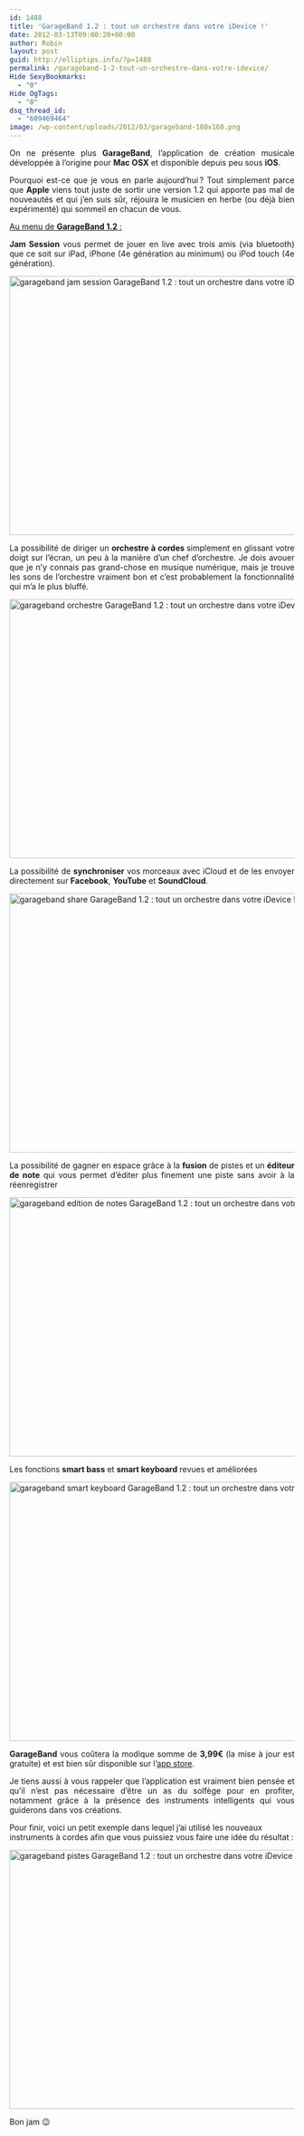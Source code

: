 ```yaml
---
id: 1488
title: 'GarageBand 1.2 : tout un orchestre dans votre iDevice !'
date: 2012-03-13T09:00:20+00:00
author: Robin
layout: post
guid: http://elliptips.info/?p=1488
permalink: /garageband-1-2-tout-un-orchestre-dans-votre-idevice/
Hide SexyBookmarks:
  - "0"
Hide OgTags:
  - "0"
dsq_thread_id:
  - "609469464"
image: /wp-content/uploads/2012/03/garageband-180x160.png
---
```

<p style="text-align: justify;">
  On ne présente plus <strong>GarageBand</strong>, l’application de création musicale développée à l’origine pour <strong>Mac OSX</strong> et disponible depuis peu sous <strong>iOS</strong>.
</p>

<p style="text-align: justify;">
  Pourquoi est-ce que je vous en parle aujourd’hui ? Tout simplement parce que <strong>Apple</strong> viens tout juste de sortir une version 1.2 qui apporte pas mal de nouveautés et qui j’en suis sûr, réjouira le musicien en herbe (ou déjà bien expérimenté) qui sommeil en chacun de vous.
</p>

<p style="text-align: justify;">
  <span style="text-decoration: underline;">Au menu de <strong>GarageBand 1.2</strong> :</span>
</p>

<p style="text-align: justify;">
  <strong>Jam Session</strong> vous permet de jouer en live avec trois amis (via bluetooth) que ce soit sur iPad, iPhone (4e génération au minimum) ou iPod touch (4e génération).
</p>

<p style="text-align: justify;">
  <a href="http://elliptips.info/wp-content/uploads/2012/03/garageband-jam-session.png"><img class="aligncenter size-full wp-image-1491" title="garageband-jam-session" src="http://elliptips.info/wp-content/uploads/2012/03/garageband-jam-session.png" alt="garageband jam session GarageBand 1.2 : tout un orchestre dans votre iDevice !" width="610" height="458" srcset="http://elliptips.info/wp-content/uploads/2012/03/garageband-jam-session.png 610w, http://elliptips.info/wp-content/uploads/2012/03/garageband-jam-session-300x225.png 300w" sizes="(max-width: 610px) 100vw, 610px" /></a>
</p>

<p style="text-align: justify;">
  La possibilité de diriger un <strong>orchestre à cordes </strong>simplement en glissant votre doigt sur l’écran, un peu à la manière d’un chef d’orchestre. Je dois avouer que je n&#8217;y connais pas grand-chose en musique numérique, mais je trouve les sons de l’orchestre vraiment bon et c’est probablement la fonctionnalité qui m’a le plus bluffé.
</p>

<p style="text-align: justify;">
  <a href="http://elliptips.info/wp-content/uploads/2012/03/garageband-orchestre.png"><img class="aligncenter size-full wp-image-1492" title="garageband-orchestre" src="http://elliptips.info/wp-content/uploads/2012/03/garageband-orchestre.png" alt="garageband orchestre GarageBand 1.2 : tout un orchestre dans votre iDevice !" width="610" height="458" srcset="http://elliptips.info/wp-content/uploads/2012/03/garageband-orchestre.png 610w, http://elliptips.info/wp-content/uploads/2012/03/garageband-orchestre-300x225.png 300w" sizes="(max-width: 610px) 100vw, 610px" /></a>
</p>

<p style="text-align: justify;">
  La possibilité de <strong>synchroniser</strong> vos morceaux avec iCloud et de les envoyer directement sur <strong>Facebook</strong>, <strong>YouTube</strong> et <strong>SoundCloud</strong>.
</p>

<p style="text-align: justify;">
  <a href="http://elliptips.info/wp-content/uploads/2012/03/garageband-share.png"><img class="aligncenter size-full wp-image-1494" title="garageband-share" src="http://elliptips.info/wp-content/uploads/2012/03/garageband-share.png" alt="garageband share GarageBand 1.2 : tout un orchestre dans votre iDevice !" width="610" height="458" srcset="http://elliptips.info/wp-content/uploads/2012/03/garageband-share.png 610w, http://elliptips.info/wp-content/uploads/2012/03/garageband-share-300x225.png 300w" sizes="(max-width: 610px) 100vw, 610px" /></a>
</p>

<p style="text-align: justify;">
  La possibilité de gagner en espace grâce à la <strong>fusion</strong> de pistes et un <strong>éditeur de note</strong> qui vous permet d’éditer plus finement une piste sans avoir à la réenregistrer
</p>

<p style="text-align: justify;">
  <a href="http://elliptips.info/wp-content/uploads/2012/03/garageband-edition-de-notes.png"><img class="aligncenter size-full wp-image-1495" title="garageband-edition-de-notes" src="http://elliptips.info/wp-content/uploads/2012/03/garageband-edition-de-notes.png" alt="garageband edition de notes GarageBand 1.2 : tout un orchestre dans votre iDevice !" width="610" height="458" srcset="http://elliptips.info/wp-content/uploads/2012/03/garageband-edition-de-notes.png 610w, http://elliptips.info/wp-content/uploads/2012/03/garageband-edition-de-notes-300x225.png 300w" sizes="(max-width: 610px) 100vw, 610px" /></a>
</p>

<p style="text-align: justify;">
  Les fonctions <strong>smart bass</strong> et <strong>smart keyboard</strong> revues et améliorées
</p>

<p style="text-align: justify;">
  <a href="http://elliptips.info/wp-content/uploads/2012/03/garageband-smart-keyboard.png"><img class="size-full wp-image-1496 aligncenter" title="garageband-smart-keyboard" src="http://elliptips.info/wp-content/uploads/2012/03/garageband-smart-keyboard.png" alt="garageband smart keyboard GarageBand 1.2 : tout un orchestre dans votre iDevice !" width="610" height="458" srcset="http://elliptips.info/wp-content/uploads/2012/03/garageband-smart-keyboard.png 610w, http://elliptips.info/wp-content/uploads/2012/03/garageband-smart-keyboard-300x225.png 300w" sizes="(max-width: 610px) 100vw, 610px" /></a>
</p>

<p style="text-align: justify;">
  <strong>GarageBand</strong> vous coûtera la modique somme de <strong>3,99€ </strong>(la mise à jour est gratuite) et est bien sûr disponible sur l&#8217;<a title="App Store - GarageBand" href="http://itunes.apple.com/fr/app/garageband/id408709785?mt=8">app store</a>.
</p>

<p style="text-align: justify;">
  Je tiens aussi à vous rappeler que l&#8217;application est vraiment bien pensée et qu’il n’est pas nécessaire d’être un as du solfège pour en profiter, notamment grâce à la présence des instruments intelligents qui vous guiderons dans vos créations.
</p>

Pour finir, voici un petit exemple dans lequel j’ai utilisé les nouveaux instruments à cordes afin que vous puissiez vous faire une idée du résultat :

<p style="text-align: justify;">
</p>

<p style="text-align: justify;">
  <a href="http://elliptips.info/wp-content/uploads/2012/03/garageband-pistes.png"><img class="aligncenter size-full wp-image-1498" title="garageband-pistes" src="http://elliptips.info/wp-content/uploads/2012/03/garageband-pistes.png" alt="garageband pistes GarageBand 1.2 : tout un orchestre dans votre iDevice !" width="610" height="458" srcset="http://elliptips.info/wp-content/uploads/2012/03/garageband-pistes.png 610w, http://elliptips.info/wp-content/uploads/2012/03/garageband-pistes-300x225.png 300w" sizes="(max-width: 610px) 100vw, 610px" /></a>
</p>

<p style="text-align: justify;">
  Bon jam 😉
</p>